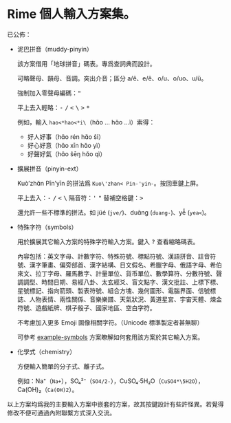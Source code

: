 # Rime 個人輸入方案集。

已公佈：

*   泥巴拼音（muddy-pinyin）

    該方案借用「地球拼音」碼表。專爲查詞典而設計。

    可略聲母、韻母、音調。突出介音；區分 a/ê、e/ê、o/u、o/uo、u/ü。

    強制加入零聲母編碼：<kbd>"</kbd>

    平上去入輕略：<kbd>-</kbd> <kbd>/</kbd> <kbd>\<</kbd> <kbd>\\</kbd> <kbd>\></kbd> <kbd>\*</kbd>

    例如，輸入 `hao<*hao<*i\`（hɑ̌o … hɑ̌o …ì）索得：

    *   好人好事（hɑ̌o rén hɑ̌o ŝì）
    *   好心好意（hɑ̌o xīn hɑ̌o yì）
    *   好聲好氣（hɑ̌o ŝēŋ hɑ̌o qì）

*   擴展拼音（pinyin-ext）

    Kuò’zhɑ̌n Pīn’yīn 的拼法爲 `Kuo\'zhan< Pin-'yin-`。按回車鍵上屏。

    平上去入：<kbd>-</kbd> <kbd>/</kbd> <kbd>\<</kbd> <kbd>\\</kbd>
    隔音符：<kbd>'</kbd> <kbd>"</kbd> 替補空格鍵：<kbd>\></kbd>

    還允許一些不標準的拼法。如 jüé (`jve/`)、duɑ̄nɡ (`duang-`)、yê̌ (`yea<`)。

*   特殊字符（symbols）

    用於擴展其它輸入方案的特殊字符輸入方案。鍵入 <kbd>?</kbd> 查看縮略碼表。

    內容包括：英文字母、計數字符、特殊符號、標點符號、漢語拼音、註音符號、漢字筆畫、偏旁部首、漢字結構、日文假名、希臘字母、俄語字母、希伯來文、拉丁字母、羅馬數字、計量單位、貨币單位、數學算符、分數符號、聲調調型、時間日期、易經八卦、太玄經爻、盲文點字、漢文批註、上標下標、星號標記、指向箭頭、製表符號、組合方塊、幾何圖形、電腦界面、信號標誌、人物表情、兩性關係、音樂樂譜、天氣狀況、黃道星宮、宇宙天體、煉金符號、遊戲紙牌、棋子骰子、國家地區、空白字符。

    不考慮加入更多 Emoji 圖像相關字符。（Unicode 標準製定者甚無聊）

    可參考 [example-symbols](others/example-symbols.schema.yaml) 方案瞭解如何套用該方案於其它輸入方案。

*   化學式（chemistry）

    方便輸入簡單的分子式、離子式。

    例如：Na⁺（`Na+`），SO₄²⁻（`SO4/2-`），CuSO₄·5H₂O（`CuSO4*\5H2O`），Ca(OH)₂（`Ca(OH)2`）。

以上方案均爲我的主要輸入方案中嵌套的方案，故其按鍵設計有些許怪異。若覺得修改不便可通過內附聯繫方式深入交流。
